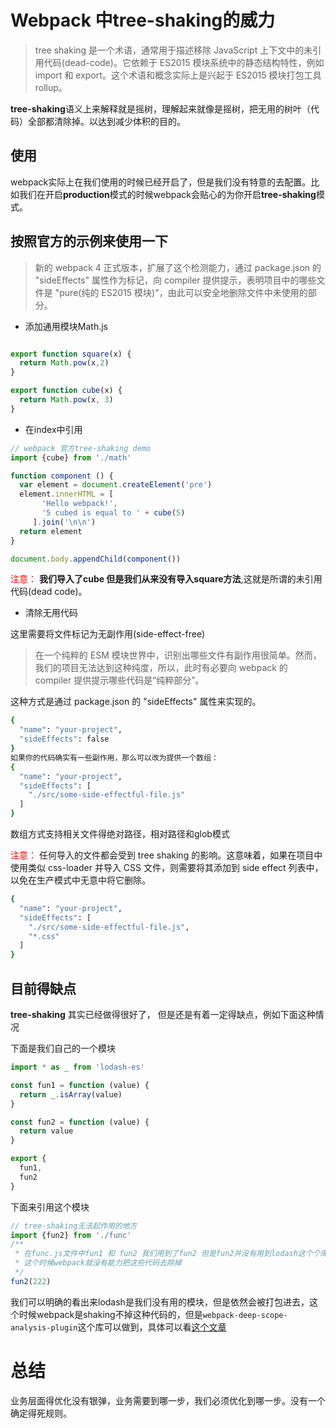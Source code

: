 # Webpack 中tree-shaking的威力
> tree shaking 是一个术语，通常用于描述移除 JavaScript 上下文中的未引用代码(dead-code)。它依赖于 ES2015 模块系统中的静态结构特性，例如 import 和 export。这个术语和概念实际上是兴起于 ES2015 模块打包工具 rollup。

**tree-shaking**语义上来解释就是摇树，理解起来就像是摇树，把无用的树叶（代码）全部都清除掉。以达到减少体积的目的。

## 使用

webpack实际上在我们使用的时候已经开启了，但是我们没有特意的去配置。比如我们在开启**production**模式的时候webpack会贴心的为你开启**tree-shaking**模式。

## 按照官方的示例来使用一下

> 新的 webpack 4 正式版本，扩展了这个检测能力，通过 package.json 的 "sideEffects" 属性作为标记，向 compiler 提供提示，表明项目中的哪些文件是 "pure(纯的 ES2015 模块)"，由此可以安全地删除文件中未使用的部分。

- 添加通用模块Math.js
```js

export function square(x) {
  return Math.pow(x,2)
}

export function cube(x) {
  return Math.pow(x, 3)
}
```
- 在index中引用
```js
// webpack 官方tree-shaking demo
import {cube} from './math'

function component () {
  var element = document.createElement('pre')
  element.innerHTML = [
       'Hello webpack!',
       '5 cubed is equal to ' + cube(5)
     ].join('\n\n')
  return element
}

document.body.appendChild(component())

```
<font color="red">注意：</font> **我们导入了cube 但是我们从来没有导入square方法**,这就是所谓的未引用代码(dead code)。

- 清除无用代码

这里需要将文件标记为无副作用(side-effect-free)
>在一个纯粹的 ESM 模块世界中，识别出哪些文件有副作用很简单。然而，我们的项目无法达到这种纯度，所以，此时有必要向 webpack 的 compiler 提供提示哪些代码是“纯粹部分”。

这种方式是通过 package.json 的 "sideEffects" 属性来实现的。
```bash
{
  "name": "your-project",
  "sideEffects": false
}
如果你的代码确实有一些副作用，那么可以改为提供一个数组：
{
  "name": "your-project",
  "sideEffects": [
    "./src/some-side-effectful-file.js"
  ]
}
```
数组方式支持相关文件得绝对路径，相对路径和glob模式

<font color="red">注意：</font> 任何导入的文件都会受到 tree shaking 的影响。这意味着，如果在项目中使用类似 css-loader 并导入 CSS 文件，则需要将其添加到 side effect 列表中，以免在生产模式中无意中将它删除。

```bash
{
  "name": "your-project",
  "sideEffects": [
    "./src/some-side-effectful-file.js",
    "*.css"
  ]
}
```
## 目前得缺点
**tree-shaking** 其实已经做得很好了， 但是还是有着一定得缺点，例如下面这种情况

下面是我们自己的一个模块
```js
import * as _ from 'lodash-es'

const fun1 = function (value) {
  return _.isArray(value)
}

const fun2 = function (value) {
  return value
}

export {
  fun1,
  fun2
}
```
下面来引用这个模块
```js
// tree-shaking无法起作用的地方
import {fun2} from './func'
/**
 * 在func.js文件中fun1 和 fun2 我们用到了fun2 但是fun2并没有用到lodash这个个库 所以这个时候等于引入了无用代码，
 * 这个时候webpack就没有能力把这些代码去除掉
 */
fun2(222)
```

我们可以明确的看出来lodash是我们没有用的模块，但是依然会被打包进去，这个时候webpack是shaking不掉这种代码的，但是```webpack-deep-scope-analysis-plugin```这个库可以做到，具体可以看[这个文章](https://juejin.im/post/5b8ce49df265da438151b468)


# 总结
业务层面得优化没有银弹，业务需要到哪一步，我们必须优化到哪一步。没有一个确定得死规则。
